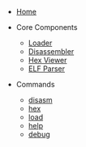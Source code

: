 - [Home](README.md)

- Core Components
  - [Loader](core/loader.md)
  - [Disassembler](core/disasm.md)
  - [Hex Viewer](core/hexview.md)
  - [ELF Parser](core/formats/elf.md)

- Commands
  - [disasm](commands/disasm.md)
  - [hex](commands/hex.md)
  - [load](commands/load.md)
  - [help](commands/help.md)
  - [debug](commands/debug.md)